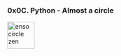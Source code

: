 
### 0x0C. Python - Almost a circle

<p><img src="GIT/0X0c.png" alt="enso circle zen " width="62px"></p> 
